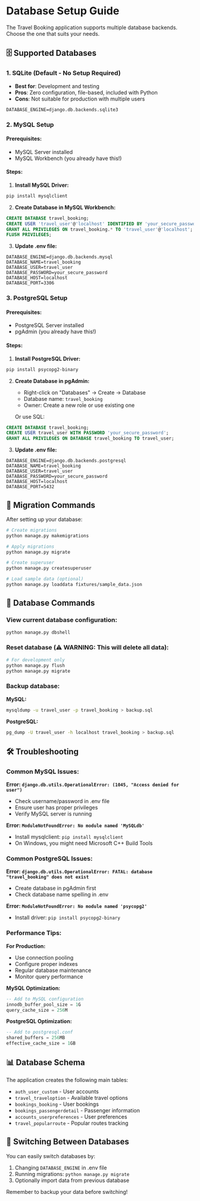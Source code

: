 # Database Setup Guide

The Travel Booking application supports multiple database backends. Choose the one that suits your needs.

## 🗄️ Supported Databases

### 1. **SQLite (Default - No Setup Required)**
- **Best for**: Development and testing
- **Pros**: Zero configuration, file-based, included with Python
- **Cons**: Not suitable for production with multiple users

```env
DATABASE_ENGINE=django.db.backends.sqlite3
```

### 2. **MySQL Setup** 

#### Prerequisites:
- MySQL Server installed
- MySQL Workbench (you already have this!)

#### Steps:

1. **Install MySQL Driver:**
```bash
pip install mysqlclient
```

2. **Create Database in MySQL Workbench:**
```sql
CREATE DATABASE travel_booking;
CREATE USER 'travel_user'@'localhost' IDENTIFIED BY 'your_secure_password';
GRANT ALL PRIVILEGES ON travel_booking.* TO 'travel_user'@'localhost';
FLUSH PRIVILEGES;
```

3. **Update .env file:**
```env
DATABASE_ENGINE=django.db.backends.mysql
DATABASE_NAME=travel_booking
DATABASE_USER=travel_user
DATABASE_PASSWORD=your_secure_password
DATABASE_HOST=localhost
DATABASE_PORT=3306
```

### 3. **PostgreSQL Setup**

#### Prerequisites:
- PostgreSQL Server installed
- pgAdmin (you already have this!)

#### Steps:

1. **Install PostgreSQL Driver:**
```bash
pip install psycopg2-binary
```

2. **Create Database in pgAdmin:**
   - Right-click on "Databases" → Create → Database
   - Database name: `travel_booking`
   - Owner: Create a new role or use existing one

   Or use SQL:
```sql
CREATE DATABASE travel_booking;
CREATE USER travel_user WITH PASSWORD 'your_secure_password';
GRANT ALL PRIVILEGES ON DATABASE travel_booking TO travel_user;
```

3. **Update .env file:**
```env
DATABASE_ENGINE=django.db.backends.postgresql
DATABASE_NAME=travel_booking
DATABASE_USER=travel_user
DATABASE_PASSWORD=your_secure_password
DATABASE_HOST=localhost
DATABASE_PORT=5432
```

## 🚀 Migration Commands

After setting up your database:

```bash
# Create migrations
python manage.py makemigrations

# Apply migrations
python manage.py migrate

# Create superuser
python manage.py createsuperuser

# Load sample data (optional)
python manage.py loaddata fixtures/sample_data.json
```

## 🔧 Database Commands

### View current database configuration:
```bash
python manage.py dbshell
```

### Reset database (⚠️ **WARNING: This will delete all data**):
```bash
# For development only
python manage.py flush
python manage.py migrate
```

### Backup database:

**MySQL:**
```bash
mysqldump -u travel_user -p travel_booking > backup.sql
```

**PostgreSQL:**
```bash
pg_dump -U travel_user -h localhost travel_booking > backup.sql
```

## 🛠️ Troubleshooting

### Common MySQL Issues:

**Error: `django.db.utils.OperationalError: (1045, "Access denied for user")`**
- Check username/password in .env file
- Ensure user has proper privileges
- Verify MySQL server is running

**Error: `ModuleNotFoundError: No module named 'MySQLdb'`**
- Install mysqlclient: `pip install mysqlclient`
- On Windows, you might need Microsoft C++ Build Tools

### Common PostgreSQL Issues:

**Error: `django.db.utils.OperationalError: FATAL: database "travel_booking" does not exist`**
- Create database in pgAdmin first
- Check database name spelling in .env

**Error: `ModuleNotFoundError: No module named 'psycopg2'`**
- Install driver: `pip install psycopg2-binary`

### Performance Tips:

**For Production:**
- Use connection pooling
- Configure proper indexes
- Regular database maintenance
- Monitor query performance

**MySQL Optimization:**
```sql
-- Add to MySQL configuration
innodb_buffer_pool_size = 1G
query_cache_size = 256M
```

**PostgreSQL Optimization:**
```sql
-- Add to postgresql.conf
shared_buffers = 256MB
effective_cache_size = 1GB
```

## 📊 Database Schema

The application creates the following main tables:
- `auth_user_custom` - User accounts
- `travel_traveloption` - Available travel options
- `bookings_booking` - User bookings
- `bookings_passengerdetail` - Passenger information
- `accounts_userpreferences` - User preferences
- `travel_popularroute` - Popular routes tracking

## 🔄 Switching Between Databases

You can easily switch databases by:
1. Changing `DATABASE_ENGINE` in .env file
2. Running migrations: `python manage.py migrate`
3. Optionally import data from previous database

Remember to backup your data before switching!